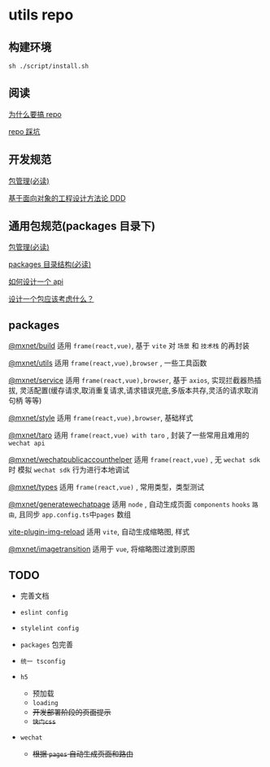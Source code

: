 <!--
 * @Author: 邱狮杰
 * @Date: 2022-05-11 22:37:08
 * @LastEditTime: 2022-09-12 22:07:40
 * @Description:
 * @FilePath: /repo/README.md
-->

# utils repo

## 构建环境

```shell
sh ./script/install.sh
```

## 阅读

[为什么要搞 repo](https://juejin.cn/post/6844904087662624781)

[repo 踩坑](https://juejin.cn/post/6972139870231724045)

## 开发规范

[包管理(必读)](/docs/lerna.md)

[基于面向对象的工程设计方法论 DDD](https://www.bilibili.com/video/bv11q4y1q74f?spm_id_from=333.337.search-card.all.click)

## 通用包规范(packages 目录下)

[包管理(必读)](/docs/lerna.md)

[packages 目录结构(必读)](/docs/basicDirectoryStructure.md)

[如何设计一个 api](https://juejin.cn/post/6958414391339401247)

[设计一个包应该考虑什么？](/docs/buildPackage.md)

## packages

[@mxnet/build](/packages/build/README.md) 适用 `frame(react,vue)`, 基于 `vite` 对 `场景` 和 `技术栈` 的再封装

[@mxnet/utils](/packages/utils/README.md) 适用 `frame(react,vue),browser` , 一些工具函数

[@mxnet/service](/packages/service/README.md) 适用 `frame(react,vue),browser`, 基于 `axios`, 实现拦截器热插拔, 灵活配置(缓存请求,取消重复请求,请求错误兜底,多版本共存,灵活的请求取消句柄 等等)

[@mxnet/style](/packages/style/README.md) 适用 `frame(react,vue),browser`, 基础样式

[@mxnet/taro](/packages/taro/README.md) 适用 `frame(react,vue) with taro` , 封装了一些常用且难用的 `wechat api`

[@mxnet/wechatpublicaccounthelper](/packages/weChatPublicAccountHelper/README.md) 适用 `frame(react,vue)` , 无 `wechat sdk` 时 模拟 `wechat sdk` 行为进行本地调试

[@mxnet/types](/packages/types/README.md) 适用 `frame(react,vue)` , 常用类型，类型测试

[@mxnet/generatewechatpage](/script/generateWeChatPage/README.md) 适用 `node` , 自动生成页面 `components` `hooks` `路由`, 且同步 `app.config.ts`中`pages` 数组

[vite-plugin-img-reload](/packages/vite-plugin-img-reload/README.md) 适用 `vite`, 自动生成缩略图, 样式

[@mxnet/imagetransition](/packages/imageTransition/README.md) 适用于 `vue`, 将缩略图过渡到原图

## TODO

- 完善文档

- `eslint config`

- `stylelint config`

- `packages` 包完善

- `统一 tsconfig`

- `h5`

  - 预加载
  - `loading`
  - ~~开发部署阶段的页面提示~~
  - ~~`快门css`~~

- `wechat`
  - ~~根据 `pages` 自动生成页面和路由~~

